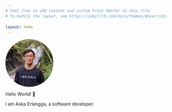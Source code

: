 ```yaml
---
# Feel free to add content and custom Front Matter to this file.
# To modify the layout, see https://jekyllrb.com/docs/themes/#overriding-theme-defaults

layout: home
---
```

<img
    src="/assets/images/profile.jpg"
    style="
        width: 150px;
        border-radius: 50%;
        object-fit: cover;
        display: block;">

Hello World! &#128075;

I am Aska Erlangga, a software developer.
